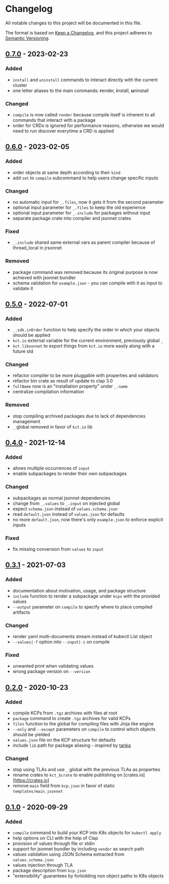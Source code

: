 # Changelog

All notable changes to this project will be documented in this file.

The format is based on [Keep a Changelog](https://keepachangelog.com/en/1.0.0/),
and this project adheres to [Semantic Versioning](https://semver.org/spec/v2.0.0.html).

## [0.7.0] - 2023-02-23

### Added

- `install` and `uninstall` commands to interact directly with the current cluster
- one letter aliases to the main commands: **r**ender, **i**nstall, **u**ninstall

### Changed

- `compile` is now called `render` because compile itself is inherent to all commands that interact with a package
- order for CRDs is ignored for performance reasons, otherwise we would need to run discover everytime a CRD is applied

## [0.6.0] - 2023-02-05

### Added

- order objects at same depth according to their `kind`
- add `set` to `compile` subcommand to help users change specific inputs

### Changed

- no automatic input for `_.files`, now it gets it from the second parameter
- optional input parameter for `_.files` to keep the old experience
- optional input parameter for `_.include` for packages without input
- separate package crate into compiler and jsonnet crates

### Fixed

- `_.include` shared same external vars as parent compiler because of thread_local in jrsonnet

### Removed

- package command was removed because its original purpose is now achieved with jsonnet bundler
- schema validation for `example.json` - you can compile with it as input to validate it

## [0.5.0] - 2022-07-01

### Added

- `_.sdk.inOrder` function to help specify the order in which your objects should be applied
- `kct.io` external variable for the current environment, previously global `_`
- `kct.libsonnet` to export things from `kct.io` more easily along with a future std

### Changed

- refactor compiler to be more pluggable with properties and validators
- refactor bin crate as result of update to clap 3.0
- `fullName` now is an "installation property" under `_.name`
- centralize compilation information

### Removed

- stop compiling archived packages due to lack of dependencies management
- `_` global removed in favor of `kct.io` lib

## [0.4.0] - 2021-12-14

### Added

- allows multiple occurrences of `input`
- enable subpackages to render their own subpackages

### Changed

- subpackages as normal jsonnet dependencies
- change from `_.values` to `_.input` on injected global
- expect `schema.json` instead of `values.schema.json`
- read `default.json` instead of `values.json` for defaults
- no more `default.json`, now there's only `example.json` to enforce explicit inputs

### Fixed

- fix missing conversion from `values` to `input`

## [0.3.1] - 2021-07-03

### Added

- documentation about motivation, usage, and package structure
- `include` function to render a subpackage under `kcps` with the provided values
- `--output` parameter on `compile` to specify where to place compiled artifacts

### Changed

- render yaml multi-documents stream instead of kubectl List object
- `--values|-f` option into `--input|-i` on compile

### Fixed

- unwanted print when validating values
- wrong package version on `--version`

## [0.2.0] - 2020-10-23

### Added

- compile KCPs from `.tgz` archives with files at root
- `package` command to create `.tgz` archives for valid KCPs
- `files` function to the global for compiling files with Jinja like engine
- `--only` and `--except` parameters on `compile` to control which objects should be yielded
- `values.json` file on the KCP structure for defaults
- include `lib` path for package aliasing - inspired by [tanka](https://tanka.dev/tutorial/k-lib#aliasing)

### Changed

- stop using TLAs and use `_` global with the previous TLAs as properties
- rename crates to `kct_$crate` to enable publishing on [crates.io][https://crates.io]
- remove `main` field from `kcp.json` in favor of static `templates/main.jsonnet`

## [0.1.0] - 2020-09-29

### Added

- `compile` command to build your KCP into K8s objects for `kubectl apply`
- help options on CLI with the help of Clap
- provision of values through file or stdin
- support for jsonnet bundler by including `vendor` as search path
- values validation using JSON Schema extracted from `values.schema.json`
- values injection through TLA
- package description from `kcp.json`
- "extensibility" guarantees by forbidding non object paths to K8s objects

[0.7.0]: https://github.com/bruno-delfino1995/kct/compare/v0.7.0...v0.6.0
[0.6.0]: https://github.com/bruno-delfino1995/kct/compare/v0.6.0...v0.5.0
[0.5.0]: https://github.com/bruno-delfino1995/kct/compare/v0.5.0...v0.4.0
[0.4.0]: https://github.com/bruno-delfino1995/kct/compare/v0.4.0...v0.3.1
[0.3.1]: https://github.com/bruno-delfino1995/kct/compare/v0.3.1...v0.2.0
[0.2.0]: https://github.com/bruno-delfino1995/kct/compare/v0.2.0...v0.1.0
[0.1.0]: https://github.com/bruno-delfino1995/kct/releases/tag/v0.1.0
